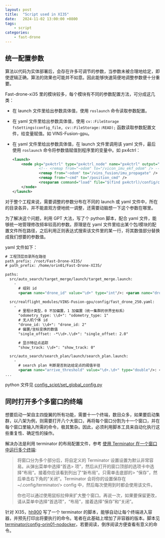 ```yaml
---
layout: post
title:  "Script used in XI35"
date:   2024-11-02 13:00:00 +0800
tags: 
    - script
categories:
    - fast-drone
---
```


## 统一配置参数

算法以代码为实体部署后，会存在许多可调节的参数，当参数未被合理地给定，即使逻辑正确，算法的效果也可能并不如意。因此能够快速简便地调整参数便十分重要。


Fast-drone-xi35 里的模块较多，每个模块有不同的参数配置方法，可分成这几类：

- 在 launch 文件里给出参数具体值，使用 `roslaunch` 命令读取参数配置。

- 在 yaml 文件里给出参数具体值，使用 `cv::FileStorage fsSettings(config_file, cv::FileStorage::READ);` 函数读取参数配置文件，给变量赋值。如 VINS-Fusion-gpu。

- 在 yaml 文件里给出参数具体值，在 launch 文件里调用该 yaml 文件，最后使用 `roslaunch` 命令将参数值赋值到程序里的变量中。如 px4ctrl：
    ``` xml
    <launch>
        <node pkg="px4ctrl" type="px4ctrl_node" name="px4ctrl" output="screen">
                <!-- <remap from="~odom" to="/vicon_imu_ekf_odom" /> -->
                <remap from="~odom" to="/vins_fusion/imu_propagate" />
                <remap from="~cmd" to="/position_cmd" />
                <rosparam command="load" file="$(find px4ctrl)/config/ctrl_param_fpv.yaml" />
        </node>
    </launch>
    ```

对于整个工程来说，需要调整的参数分布在不同的 launch 或 yaml 文件中，所在的目录各异，并不能直观方便地统一调整，还需要动脑想一下这个参数在哪里。

为了解决这个问题，利用 GPT 大法，写了个 python 脚本，配合 yaml 文件，能够统一地管理修改频率较高的参数。原理是在 yaml 文件里给出某个包/模块的配置文件所在路径，之后利用正则表达式搜索该文件里的某一行，将其数值部分替换成我们想要的参数值。

yaml 文件如下：

```xml
# 工程顶层目录所在路径
path_prefix: /root/Fast-Drone-XI35/
# path_prefix: /home/orin01/Fast-Drone-XI35/

paths:
  src/auto_search/target_merge/launch/target_merge.launch:
    - 
      # 组别 id
      <param name="drone_id" value="\d+" type="int"/>: <param name="drone_id" value="2" type="int"/>

  src/realflight_modules/VINS-Fusion-gpu/config/fast_drone_250.yaml:
    -
      # 里程计类型，0 不加偏置，1 加偏置（统一集群的世界坐标系）
      "odometry_type: \\d+": "odometry_type: 1"
      # 无人机个体 id
      "drone_id: \\d+": "drone_id: 2"
      # 偏置/坐标变换的数值
      "single_offset: -*\\d+.\\d+": "single_offset: 2.0"

      # 显示特征点追踪
      "show_track: \\d+": "show_track: 0"

  src/auto_search/search_plan/launch/search_plan.launch:
    - 
      # search plan 判断是否到达给定点的阈值半径
      <param name="arrive_threshold" value="\d+.\d+" type="double"/>: <param name="arrive_threshold" value="0.5" type="double"/>
...
```

python 文件见 [config_scipt/set_global_config.py](https://github.com/Longer95479/Fast-Drone-XI35/blob/board/config_scipt/set_global_config.py)


## 同时打开多个多窗口的终端

想要启动一架自主四旋翼的所有功能，需要十一个终端，数目众多，如果要启动集群，以八架为例，则需要打开八个大窗口，再将每个窗口分割为十一个窗口，并在每个窗口里输入所需的命令，极其繁杂。因此，必须利用脚本工具来自动化执行这些重复性、确定性的操作。

解决办法是利用 terminator 的布局配置文件，参考 [使用 Terminator 在一个窗口中运行多个终端](https://linux.cn/article-11409-1.html):

> 将窗口分为多个部分后，将自定义的 Terminator 设置设置为默认非常容易。从弹出菜单中选择“首选> 项”，然后从打开的窗口顶部的选项卡中选择“布局”。接着你应该看到列出了“新布局”。只需单击底部的> “保存”，然后单击右下角的“关闭”。Terminator 会将你的设置保存在 ~/.config/terminator/> config 中，然后每次使用到时都会使用该文件。
> 
> 你也可以通过使用鼠标拉伸来扩大整个窗口。再说一次，如果要保留更改，请从菜单中选择“首选项”，“布局”，接着选择“保存”和“关闭”。

针对 XI35，[hh900](https://github.com/hh900) 写了一个 terminator 的脚本，能够自动让每个终端进入容器，并预先打印出将要执行的命令。笔者在此基础上增加了非容器的版本。脚本见 [terminator/config-orin01-nodocker](https://github.com/Longer95479/Fast-Drone-XI35/blob/board/terminator/config-orin01-nodocker)，若要阅读，倒序阅读方便查看有意义的命令。
